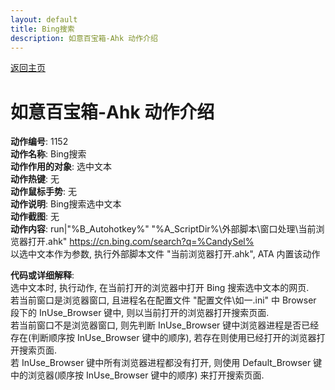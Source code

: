 ```yaml
---
layout: default
title: Bing搜索
description: 如意百宝箱-Ahk 动作介绍
---
```

<link rel="stylesheet" href="../Actions/css/atom-one-light.min.css">
<script src="../Actions/js/highlight.min.js"></script>
<script>hljs.highlightAll();</script>

[返回主页](../index.md)

# [](#header-2) 如意百宝箱-Ahk 动作介绍

**动作编号**: 1152  
**动作名称**: Bing搜索  
**动作作用的对象**: 选中文本  
**动作热键**: 无  
**动作鼠标手势**: 无  
**动作说明**: Bing搜索选中文本  
**动作截图**: 无  
**动作内容**: run|"%B_Autohotkey%" "%A_ScriptDir%\外部脚本\窗口处理\当前浏览器打开.ahk" https://cn.bing.com/search?q=%CandySel%  
以选中文本作为参数, 执行外部脚本文件 "当前浏览器打开.ahk", ATA 内置该动作  

**代码或详细解释**:    
选中文本时, 执行动作, 在当前打开的浏览器中打开 Bing 搜索选中文本的网页.  
若当前窗口是浏览器窗口, 且进程名在配置文件 "配置文件\如一.ini" 中 Browser 段下的 InUse_Browser 键中, 则以当前打开的浏览器打开搜索页面.  
若当前窗口不是浏览器窗口, 则先判断 InUse_Browser 键中浏览器进程是否已经存在(判断顺序按 InUse_Browser 键中的顺序), 若存在则使用已经打开的浏览器打开搜索页面.  
若 InUse_Browser 键中所有浏览器进程都没有打开, 则使用 Default_Browser 键中的浏览器(顺序按 InUse_Browser 键中的顺序) 来打开搜索页面.  